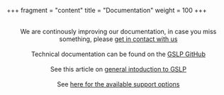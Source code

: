 +++
fragment = "content"
title = "Documentation"
weight = 100
+++

<p style='text-align: center;'>
</br>
We are continously improving our documentation, in case you miss something, please <a href="contact">get in contact with us</a>
</br>
</br>
Technical documentation can be found on the <a href="https://github.com/eclipsesource/glsp">GSLP GitHub</a>
</br>
</br>
See this article on <a href="https://eclipsesource.com/?p=41907&preview=true"> general intoduction to GSLP</a>
</br>
</br>
See <a href="/support">here for the available support options</a>
</p>